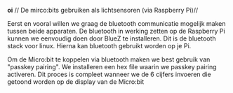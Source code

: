 **oi**
// De mirco:bits gebruiken als lichtsensoren (via Raspberry Pi)//

Eerst en vooral willen we graag de bluetooth communicatie mogelijk maken tussen beide apparaten.
De bluetooth in werking zetten op de Raspberry Pi kunnen we eenvoudig doen door BlueZ te installeren. Dit is de bluetooth stack voor linux. Hierna kan bluetooth gebruikt worden op je Pi.

Om de Micro:bit te koppelen via bluetooth maken we best gebruik van "passkey pairing". We installeren een hex file waarin we passkey pairing activeren. Dit proces is compleet wanneer we de 6 cijfers invoeren die getoond worden op de display van de Micro:bit

